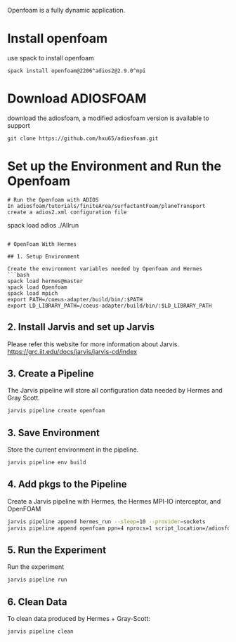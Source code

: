 Openfoam is a fully dynamic application.

# Install openfoam
use spack to install openfoam
```
spack install openfoam@2206^adios2@2.9.0^mpi
```

# Download ADIOSFOAM 
download the adiosfoam, a modified adiosfoam version is available to support 
```
git clone https://github.com/hxu65/adiosfoam.git
```

# Set up the Environment and Run the Openfoam


```
# Run the Openfoam with ADIOS
In adiosfoam/tutorials/finiteArea/surfactantFoam/planeTransport
create a adios2.xml configuration file
```
spack load adios
./Allrun
```

# OpenFoam With Hermes

## 1. Setup Environment

Create the environment variables needed by Openfoam and Hermes
```bash
spack load hermes@master
spack load Openfoam
spack load mpich
export PATH=/coeus-adapter/build/bin/:$PATH
export LD_LIBRARY_PATH=/coeus-adapter/build/bin/:$LD_LIBRARY_PATH

```

## 2. Install Jarvis and set up Jarvis
Please refer this website for more information about Jarvis.  
https://grc.iit.edu/docs/jarvis/jarvis-cd/index

## 3. Create a Pipeline

The Jarvis pipeline will store all configuration data needed by Hermes
and Gray Scott.

```bash
jarvis pipeline create openfoam 
```

## 3. Save Environment

Store the current environment in the pipeline.
```bash
jarvis pipeline env build
```

## 4. Add pkgs to the Pipeline

Create a Jarvis pipeline with Hermes, the Hermes MPI-IO interceptor, and OpenFOAM
```bash
jarvis pipeline append hermes_run --sleep=10 --provider=sockets
jarvis pipeline append openfoam ppn=4 nprocs=1 script_location=/adiosfoam/tutorials/finiteArea/surfactantFoam/planeTransport/ engine=hermes
```


## 5. Run the Experiment

Run the experiment
```bash
jarvis pipeline run
```

## 6. Clean Data

To clean data produced by Hermes + Gray-Scott:
```bash
jarvis pipeline clean
